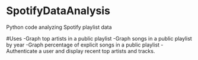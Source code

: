 # SpotifyDataAnalysis
Python code analyzing Spotify playlist data

#Uses
-Graph top artists in a public playlist
-Graph songs in a public playlist by year
-Graph percentage of explicit songs in a public playlist
-Authenticate a user and display recent top artists and tracks.
